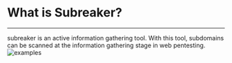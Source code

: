 # What is Subreaker?
 ------------------------------------------------------------
 subreaker is an active information gathering tool. With this tool, subdomains can be scanned at the information gathering stage in web pentesting.
![examples](https://user-images.githubusercontent.com/64712867/83596341-14f76f80-a56d-11ea-9f30-9f74cbe7dc8c.png)


